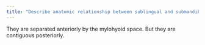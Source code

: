 ```yaml
---
title: "Describe anatomic relationship between sublingual and submandibular spaces."
---
```

They are separated anteriorly by the mylohyoid space. But they are contiguous posteriorly.

